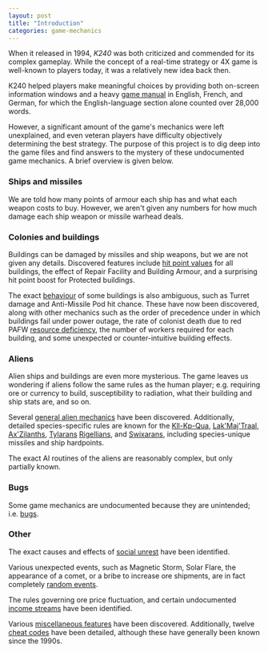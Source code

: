 ```yaml
---
layout: post
title: "Introduction"
categories: game-mechanics
---
```


When it released in 1994, _K240_ was both criticized and commended for its
complex gameplay. While the concept of a real-time strategy or 4X game is
well-known to players today, it was a relatively new idea back then.

K240 helped players make meaningful choices by providing both on-screen
information windows and a heavy
[game manual](https://www.lemonamiga.com/games/docs.php?id=904) in English,
French, and German, for which the English-language section alone counted over
28,000 words.

However, a significant amount of the game's mechanics were left unexplained, and
even veteran players have difficulty objectively determining the best strategy.
The purpose of this project is to dig deep into the game files and find answers
to the mystery of these undocumented game mechanics. A brief overview is given
below.

### Ships and missiles

We are told how many points of armour each ship has and what each weapon costs
to buy. However, we aren't given any numbers for how much damage each ship
weapon or missile warhead deals.

### Colonies and buildings

Buildings can be damaged by missiles and ship weapons, but we are not given any
details. Discovered features include 
[hit point values](building-hitpoints.html) for all buildings, the effect of
Repair Facility and Building Armour, and a surprising hit point boost for
Protected buildings.

The exact [behaviour](building-behaviour.html) of some buildings is also
ambiguous, such as Turret damage and Anti-Missile Pod hit chance. These have now
been discovered, along with other mechanics such as the order of precedence
under in which buildings fail under power outage, the rate of colonist death due
to red PAFW [resource
deficiency](pafw-and-resource-deficiency.html),
the number of workers required for each building, and some unexpected or
counter-intuitive building effects.

### Aliens

Alien ships and buildings are even more mysterious. The game leaves us wondering
if aliens follow the same rules as the human player; e.g. requiring ore or
currency to build, susceptibility to radiation, what their building and ship
stats are, and so on.

Several [general alien mechanics](0-general-alien-mechanics.html) have been
discovered. Additionally, detailed species-specific rules are known for the
[Kll-Kp-Qua](../alien/1-kll-kp-qua.html),
[Lak'Maj'Traal](../alien/2-ore-eaters.html),
[Ax'Zilanths](../alien/3-ax-zilanths.html),
[Tylarans](../alien/4-tylarans.html)
[Rigellians](../alien/5-rigellians.html),
and [Swixarans](../alien/6-swixarans.html), including species-unique missiles
and ship hardpoints.

The exact AI routines of the aliens are reasonably complex, but only partially
known.

### Bugs

Some game mechanics are undocumented because they are unintended; i.e.
[bugs](bugs.html).

### Other

The exact causes and effects of [social unrest](security-and-morale.html) have
been identified.

Various unexpected events, such as Magnetic Storm, Solar Flare, the appearance
of a comet, or a bribe to increase ore shipments, are in fact completely
[random events](random-events.html).

The rules governing ore price fluctuation, and certain undocumented [income
streams](income-and-ore-prices.html) have been identified.

Various [miscellaneous features](miscellaneous-features.html) have been
discovered. Additionally, twelve [cheat codes](cheats.html) have been
detailed, although these have generally been known since the 1990s.
